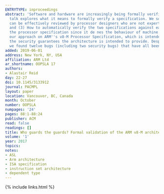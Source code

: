```yaml
---
ENTRYTYPE: inproceedings
abstract: 'Software and hardware are increasingly being formally verified against specifications, but how can we verify the specifications themselves? This
  talk explores what it means to formally verify a specification. We solve three challenges: (1) How to create a secondary, higher-level specification that
  can be effectively reviewed by processor designers who are not experts in formal verification; (2) How to avoid common-mode failures between the specifications;
  and (3) How to automatically verify the two specifications against each other.  One of the most important specifications for software verification is
  the processor specification since it de nes the behaviour of machine code and of hardware protection features used by operating systems. We demonstrate
  our approach on ARM''s v8-M Processor Specification, which is intended to improve the security of Internet of Things devices. Thus, we focus on establishing
  the security guarantees the architecture is intended to provide. Despite the fact that the ARM v8-M specification had previously been extensively tested,
  we found twelve bugs (including two security bugs) that have all been fixed by ARM.'
added: 2019-06-01
address: New York, NY, USA
affiliation: ARM Ltd
ar_shortname: OOPSLA 17
authors:
- Alastair Reid
day: 22-27
doi: 10.1145/3133912
journal: PACMPL
layout: paper
location: Vancouver, BC, Canada
month: October
number: OOPSLA
numpages: '24'
pages: 88:1-88:24
publisher: ACM
read: false
readings: []
title: Who guards the guards? Formal validation of the ARM v8-M architecture specification
volume: '1'
year: 2017
topics:
notes:
- ASL
- Arm architecture
- ISA specification
- instruction set architecture
- dependent type
---
```

{% include links.html %}
